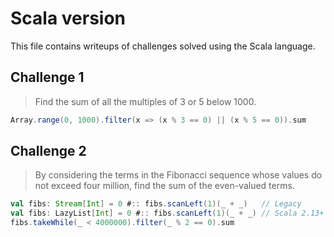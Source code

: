 # Scala version

This file contains writeups of challenges solved using the Scala language.

## Challenge 1

> Find the sum of all the multiples of 3 or 5 below 1000.

```scala
Array.range(0, 1000).filter(x => (x % 3 == 0) || (x % 5 == 0)).sum
```

## Challenge 2

> By considering the terms in the Fibonacci sequence whose values do not 
> exceed four million, find the sum of the even-valued terms.

```scala
val fibs: Stream[Int] = 0 #:: fibs.scanLeft(1)(_ + _)   // Legacy
val fibs: LazyList[Int] = 0 #:: fibs.scanLeft(1)(_ + _) // Scala 2.13+
fibs.takeWhile(_ < 4000000).filter(_ % 2 == 0).sum
```


